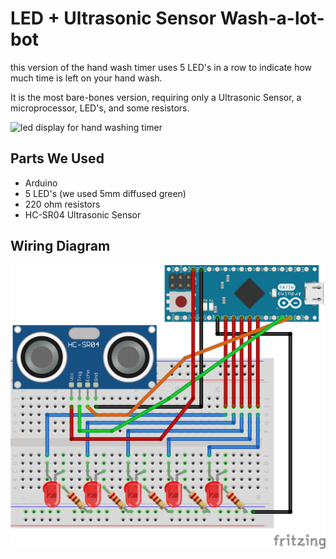 # LED + Ultrasonic Sensor Wash-a-lot-bot

this version of the hand wash timer uses 5 LED's in a row to indicate how much time is left on your hand wash.

It is the most bare-bones version, requiring only a Ultrasonic Sensor, a microprocessor, LED's, and some resistors.

![led display for hand washing timer](https://github.com/GautamBose/hand-washing-timers/raw/master/assets/led-version.gif)

## Parts We Used

- Arduino 
- 5 LED's (we used 5mm diffused green)
- 220 ohm resistors
- HC-SR04 Ultrasonic Sensor

## Wiring Diagram

![fritzing here](https://github.com/GautamBose/hand-washing-timers/blob/master/assets/led-version-wiring.png?raw=true)
